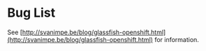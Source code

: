 # Bug List

See [http://svanimpe.be/blog/glassfish-openshift.html](http://svanimpe.be/blog/glassfish-openshift.html) for information.

